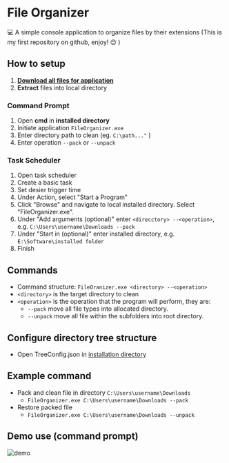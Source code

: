 # File Organizer

:computer: A simple console application to organize files by their extensions
(This is my first repository on github, enjoy! :blush: )
## How to setup
1. [**Download all files for application**](https://github.com/sean1832/Organizer/tree/master/FileOrganizer/deploy)
2. **Extract** files into local directory

### Command Prompt

1. Open **cmd** in **installed directory**
2. Initiate application `FileOrganizer.exe`
3. Enter directory path to clean (eg. `C:\path..."` )
4. Enter operation `--pack` or `--unpack`

### Task Scheduler
1. Open task scheduler
2. Create a basic task
3. Set desier trigger time
4. Under Action, select "Start a Program"
5. Click "Browse" and navigate to local installed directory. Select "FileOrganizer.exe".
6. Under "Add arguments (optional)" enter `<direcctory> --<operation>`, e.g. `C:\Users\username\Downloads --pack`
7. Under "Start in (optional)" enter installed directory, e.g. `E:\Software\installed folder`
8. Finish

## Commands
- Command structure: `FileOranizer.exe <directory> --<operation>`
- `<directory>` is the target directory to clean
- `<operation>` is the operation that the program will perform, they are:
	- `--pack` move all file types into allocated directory.
	- `--unpack` move all file within the subfolders into root directory.

## Configure directory tree structure
- Open TreeConfig.json in [installation directory](https://github.com/sean1832/Organizer/tree/master/FileOrganizer/deploy)

## Example command
- Pack and clean file in directory `C:\Users\username\Downloads`
	- `FileOrganizer.exe C:\Users\username\Downloads --pack`
- Restore packed file
	- `FileOrganizer.exe C:\Users\username\Downloads --unpack`
## Demo use (command prompt)
![demo](pictures/Comand_Demo.gif)
<!--stackedit_data:
eyJoaXN0b3J5IjpbMjEwNTQ2OTI3NSwtMTI3MDU5MDEyOSwxMD
g2NjQwODI1LDE2ODM3NDk3MjcsNTQ2NzU5NjUwLC05OTU4MTQ2
OTcsMTE4OTQ5NzQ4M119
-->